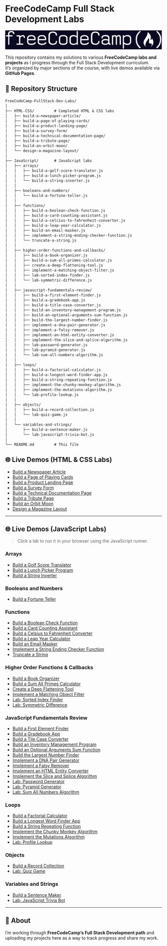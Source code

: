 # FreeCodeCamp Full Stack Development Labs

![FreeCodeCamp Banner](fcc-logo.jpg)

This repository contains my solutions to various **FreeCodeCamp labs and projects** as I progress through the Full Stack Development curriculum.  
It’s organized by major sections of the course, with live demos available via **GitHub Pages**.

## 📂 Repository Structure

```
FreeCodeCamp-FullStack-Dev-Labs/
│
├── HTML-CSS/         # Completed HTML & CSS labs
│   ├── build-a-newspaper-article/
│   ├── build-a-page-of-playing-cards/
│   ├── build-a-product-landing-page/
│   ├── build-a-survey-form/
│   ├── build-a-technical-documentation-page/
│   ├── build-a-tribute-page/
│   ├── build-an-orbit-moon/
│   └── design-a-magazine-layout/
│
├── JavaScript/       # JavaScript labs
│   ├── arrays/
│   │   ├── build-a-golf-score-translator.js
│   │   ├── build-a-lunch-picker-program.js
│   │   └── build-a-string-inverter.js
│   │
│   ├── booleans-and-numbers/
│   │   └── build-a-fortune-teller.js
│   │
│   ├── functions/
│   │   ├── build-a-boolean-check-function.js
│   │   ├── build-a-card-counting-assistant.js
│   │   ├── build-a-celcius-to-fahrenheit-converter.js
│   │   ├── build-a-leap-year-calculator.js
│   │   ├── build-an-email-masker.js
│   │   ├── implement-a-string-ending-checker-function.js
│   │   └── truncate-a-string.js
│   │
│   ├── higher-order-functions-and-callbacks/
│   │   ├── build-a-book-organizer.js
│   │   ├── build-a-sum-all-primes-calculator.js
│   │   ├── create-a-deep-flattening-tool.js
│   │   ├── implement-a-matching-object-filter.js
│   │   ├── lab-sorted-index-finder.js
│   │   └── lab-symmetric-difference.js
│   │
│   ├── javascript-fundamentals-review/
│   │   ├── build-a-first-element-finder.js
│   │   ├── build-a-gradebook-app.js
│   │   ├── build-a-title-case-converter.js
│   │   ├── build-an-inventory-management-program.js
│   │   ├── build-an-optional-arguments-sum-function.js
│   │   ├── build-the-largest-number-finder.js
│   │   ├── implement-a-dna-pair-generator.js
│   │   ├── implement-a-falsy-remover.js
│   │   ├── implement-an-html-entity-converter.js
│   │   ├── implement-the-slice-and-splice-algorithm.js
│   │   ├── lab-password-generator.js
│   │   ├── lab-pyramid-generator.js
│   │   └── lab-sum-all-numbers-algorithm.js
│   │
│   ├── loops/
│   │   ├── build-a-factorial-calculator.js
│   │   ├── build-a-longest-word-finder-app.js
│   │   ├── build-a-string-repeating-function.js
│   │   ├── implement-the-chunky-monkey-algorithm.js
│   │   ├── implement-the-mutations-algorithm.js
│   │   └── lab-profile-lookup.js
│   │
│   ├── objects/
│   │   ├── build-a-record-collection.js
│   │   └── lab-quiz-game.js
│   │
│   └── variables-and-strings/
│       ├── build-a-sentence-maker.js
│       └── lab-javascript-trivia-bot.js
│
└── README.md         # This file
```

## 🌐 Live Demos (HTML & CSS Labs)

- [Build a Newspaper Article](https://nathanraym.github.io/FreeCodeCamp-FullStack-Dev-Labs/HTML-CSS/build-a-newspaper-article/)
- [Build a Page of Playing Cards](https://nathanraym.github.io/FreeCodeCamp-FullStack-Dev-Labs/HTML-CSS/build-a-page-of-playing-cards/)
- [Build a Product Landing Page](https://nathanraym.github.io/FreeCodeCamp-FullStack-Dev-Labs/HTML-CSS/build-a-product-landing-page/)
- [Build a Survey Form](https://nathanraym.github.io/FreeCodeCamp-FullStack-Dev-Labs/HTML-CSS/build-a-survey-form/)
- [Build a Technical Documentation Page](https://nathanraym.github.io/FreeCodeCamp-FullStack-Dev-Labs/HTML-CSS/build-a-technical-documentation-page/)
- [Build a Tribute Page](https://nathanraym.github.io/FreeCodeCamp-FullStack-Dev-Labs/HTML-CSS/build-a-tribute-page/)
- [Build an Orbit Moon](https://nathanraym.github.io/FreeCodeCamp-FullStack-Dev-Labs/HTML-CSS/build-an-orbit-moon/)
- [Design a Magazine Layout](https://nathanraym.github.io/FreeCodeCamp-FullStack-Dev-Labs/HTML-CSS/design-a-magazine-layout/)

---

## 🌐 Live Demos (JavaScript Labs)

> Click a lab to run it in your browser using the JavaScript runner.

### Arrays

- [Build a Golf Score Translator](https://nathanraym.github.io/FreeCodeCamp-FullStack-Dev-Labs/JavaScript/arrays/build-a-golf-score-translator/)
- [Build a Lunch Picker Program](https://nathanraym.github.io/FreeCodeCamp-FullStack-Dev-Labs/JavaScript/arrays/build-a-lunch-picker-program/)
- [Build a String Inverter](https://nathanraym.github.io/FreeCodeCamp-FullStack-Dev-Labs/JavaScript/arrays/build-a-string-inverter/)

### Booleans and Numbers

- [Build a Fortune Teller](https://nathanraym.github.io/FreeCodeCamp-FullStack-Dev-Labs/JavaScript/booleans-and-numbers/build-a-fortune-teller/)

### Functions

- [Build a Boolean Check Function](https://nathanraym.github.io/FreeCodeCamp-FullStack-Dev-Labs/JavaScript/functions/build-a-boolean-check-function/)
- [Build a Card Counting Assistant](https://nathanraym.github.io/FreeCodeCamp-FullStack-Dev-Labs/JavaScript/functions/build-a-card-counting-assistant/)
- [Build a Celsius to Fahrenheit Converter](https://nathanraym.github.io/FreeCodeCamp-FullStack-Dev-Labs/JavaScript/functions/build-a-celcius-to-fahrenheit-converter/)
- [Build a Leap Year Calculator](https://nathanraym.github.io/FreeCodeCamp-FullStack-Dev-Labs/JavaScript/functions/build-a-leap-year-calculator/)
- [Build an Email Masker](https://nathanraym.github.io/FreeCodeCamp-FullStack-Dev-Labs/JavaScript/functions/build-an-email-masker/)
- [Implement a String Ending Checker Function](https://nathanraym.github.io/FreeCodeCamp-FullStack-Dev-Labs/JavaScript/functions/implement-a-string-ending-checker-function/)
- [Truncate a String](https://nathanraym.github.io/FreeCodeCamp-FullStack-Dev-Labs/JavaScript/functions/trunicate-a-string/)

### Higher Order Functions & Callbacks

- [Build a Book Organizer](https://nathanraym.github.io/FreeCodeCamp-FullStack-Dev-Labs/JavaScript/higher-order-functions-and-callbacks/build-a-book-organizer/)
- [Build a Sum All Primes Calculator](https://nathanraym.github.io/FreeCodeCamp-FullStack-Dev-Labs/JavaScript/higher-order-functions-and-callbacks/build-a-sum-all-primes-calculator/)
- [Create a Deep Flattening Tool](https://nathanraym.github.io/FreeCodeCamp-FullStack-Dev-Labs/JavaScript/higher-order-functions-and-callbacks/create-a-deep-flattening-tool/)
- [Implement a Matching Object Filter](https://nathanraym.github.io/FreeCodeCamp-FullStack-Dev-Labs/JavaScript/higher-order-functions-and-callbacks/implement-a-matching-object-filter/)
- [Lab: Sorted Index Finder](https://nathanraym.github.io/FreeCodeCamp-FullStack-Dev-Labs/JavaScript/higher-order-functions-and-callbacks/lab-sorted-index-finder/)
- [Lab: Symmetric Difference](https://nathanraym.github.io/FreeCodeCamp-FullStack-Dev-Labs/JavaScript/higher-order-functions-and-callbacks/lab-symmetric-difference/)

### JavaScript Fundamentals Review

- [Build a First Element Finder](https://nathanraym.github.io/FreeCodeCamp-FullStack-Dev-Labs/JavaScript/javascript-fundamentals-review/build-a-first-element-finder/)
- [Build a Gradebook App](https://nathanraym.github.io/FreeCodeCamp-FullStack-Dev-Labs/JavaScript/javascript-fundamentals-review/build-a-gradebook-app/)
- [Build a Tile Case Converter](https://nathanraym.github.io/FreeCodeCamp-FullStack-Dev-Labs/JavaScript/javascript-fundamentals-review/build-a-tile-case-converter/)
- [Build an Inventory Management Program](https://nathanraym.github.io/FreeCodeCamp-FullStack-Dev-Labs/JavaScript/javascript-fundamentals-review/build-an-inventory-management-program/)
- [Build an Optional Arguments Sum Function](https://nathanraym.github.io/FreeCodeCamp-FullStack-Dev-Labs/JavaScript/javascript-fundamentals-review/build-an-optional-arguments-sum-function/)
- [Build the Largest Number Finder](https://nathanraym.github.io/FreeCodeCamp-FullStack-Dev-Labs/JavaScript/javascript-fundamentals-review/build-the-largest-number-finder/)
- [Implement a DNA Pair Generator](https://nathanraym.github.io/FreeCodeCamp-FullStack-Dev-Labs/JavaScript/javascript-fundamentals-review/implement-a-dna-pair-generator/)
- [Implement a Falsy Remover](https://nathanraym.github.io/FreeCodeCamp-FullStack-Dev-Labs/JavaScript/javascript-fundamentals-review/implement-a-falsy-remover/)
- [Implement an HTML Entity Converter](https://nathanraym.github.io/FreeCodeCamp-FullStack-Dev-Labs/JavaScript/javascript-fundamentals-review/implement-an-html-entity-converter/)
- [Implement the Slice and Splice Algorithm](https://nathanraym.github.io/FreeCodeCamp-FullStack-Dev-Labs/JavaScript/javascript-fundamentals-review/implement-the-slice-and-splice-algorithm/)
- [Lab: Password Generator](https://nathanraym.github.io/FreeCodeCamp-FullStack-Dev-Labs/JavaScript/javascript-fundamentals-review/lab-password-generator/)
- [Lab: Pyramid Generator](https://nathanraym.github.io/FreeCodeCamp-FullStack-Dev-Labs/JavaScript/javascript-fundamentals-review/lab-pyramid-generator/)
- [Lab: Sum All Numbers Algorithm](https://nathanraym.github.io/FreeCodeCamp-FullStack-Dev-Labs/JavaScript/javascript-fundamentals-review/lab-sum-all-numbers-algorithm/)

### Loops

- [Build a Factorial Calculator](https://nathanraym.github.io/FreeCodeCamp-FullStack-Dev-Labs/JavaScript/loops/build-a-factorial-calculator/)
- [Build a Longest Word Finder App](https://nathanraym.github.io/FreeCodeCamp-FullStack-Dev-Labs/JavaScript/loops/build-a-longest-word-finder-app/)
- [Build a String Repeating Function](https://nathanraym.github.io/FreeCodeCamp-FullStack-Dev-Labs/JavaScript/loops/build-a-string-repeating-function/)
- [Implement the Chunky Monkey Algorithm](https://nathanraym.github.io/FreeCodeCamp-FullStack-Dev-Labs/JavaScript/loops/implement-the-chunky-monkey-algorithm/)
- [Implement the Mutations Algorithm](https://nathanraym.github.io/FreeCodeCamp-FullStack-Dev-Labs/JavaScript/loops/implement-the-mutations-algorithm/)
- [Lab: Profile Lookup](https://nathanraym.github.io/FreeCodeCamp-FullStack-Dev-Labs/JavaScript/loops/lab-profile-lookup/)

### Objects

- [Build a Record Collection](https://nathanraym.github.io/FreeCodeCamp-FullStack-Dev-Labs/JavaScript/objects/build-a-record-collection/)
- [Lab: Quiz Game](https://nathanraym.github.io/FreeCodeCamp-FullStack-Dev-Labs/JavaScript/objects/lab-quiz-game/)

### Variables and Strings

- [Build a Sentence Maker](https://nathanraym.github.io/FreeCodeCamp-FullStack-Dev-Labs/JavaScript/variables-and-strings/build-a-sentence-maker/)
- [Lab: JavaScript Trivia Bot](https://nathanraym.github.io/FreeCodeCamp-FullStack-Dev-Labs/JavaScript/variables-and-strings/lab-javascript-trivia-bot/)

---

## 📖 About

I’m working through **FreeCodeCamp’s Full Stack Development path** and uploading my projects here as a way to track progress and share my work.
